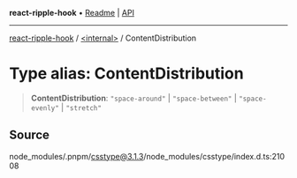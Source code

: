 **react-ripple-hook** • [Readme](../../README.md) \| [API](../../globals.md)

---

[react-ripple-hook](../../README.md) / [\<internal\>](../README.md) / ContentDistribution

# Type alias: ContentDistribution

> **ContentDistribution**: `"space-around"` \| `"space-between"` \| `"space-evenly"` \| `"stretch"`

## Source

node_modules/.pnpm/csstype@3.1.3/node_modules/csstype/index.d.ts:21008
